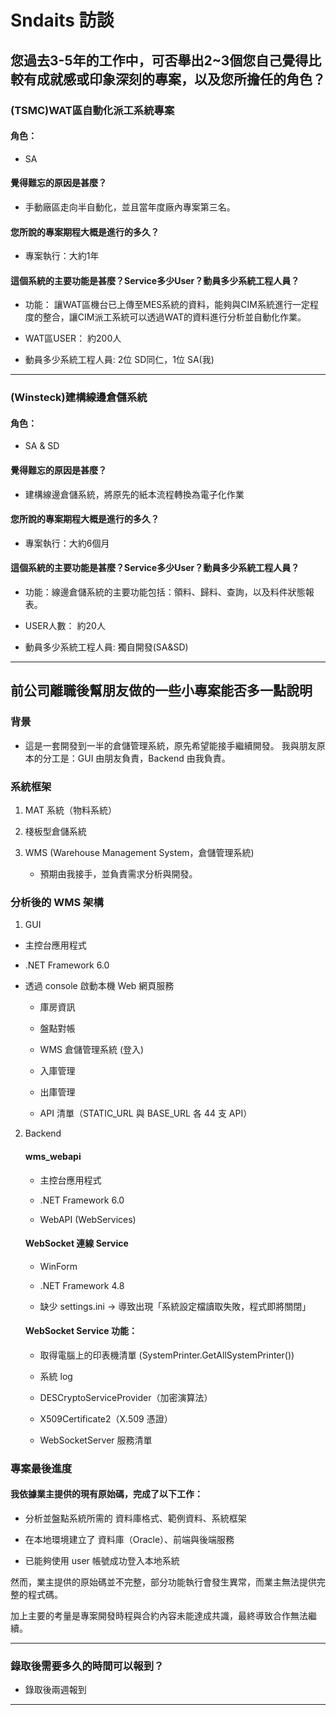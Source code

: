 # Sndaits 訪談

## 您過去3-5年的工作中，可否舉出2~3個您自己覺得比較有成就感或印象深刻的專案，以及您所擔任的角色？

### (TSMC)WAT區自動化派工系統專案

#### 角色： 
- SA

#### 覺得難忘的原因是甚麼？

- 手動廠區走向半自動化，並且當年度廠內專案第三名。

#### 您所說的專案期程大概是進行的多久？

- 專案執行：大約1年

#### 這個系統的主要功能是甚麼？Service多少User？動員多少系統工程人員？

- 功能： 讓WAT區機台已上傳至MES系統的資料，能夠與CIM系統進行一定程度的整合，讓CIM派工系統可以透過WAT的資料進行分析並自動化作業。

- WAT區USER： 約200人

- 動員多少系統工程人員: 2位 SD同仁，1位 SA(我)  

---

### (Winsteck)建構線邊倉儲系統

#### 角色： 
- SA & SD

#### 覺得難忘的原因是甚麼？

- 建構線邊倉儲系統，將原先的紙本流程轉換為電子化作業

#### 您所說的專案期程大概是進行的多久？

- 專案執行：大約6個月

#### 這個系統的主要功能是甚麼？Service多少User？動員多少系統工程人員？

- 功能：線邊倉儲系統的主要功能包括：領料、歸料、查詢，以及料件狀態報表。

- USER人數： 約20人

- 動員多少系統工程人員: 獨自開發(SA&SD)  

---

## 前公司離職後幫朋友做的一些小專案能否多一點說明

### 背景

- 這是一套開發到一半的倉儲管理系統，原先希望能接手繼續開發。
我與朋友原本的分工是：GUI 由朋友負責，Backend 由我負責。

### 系統框架

1. MAT 系統（物料系統）

2. 棧板型倉儲系統

3. WMS (Warehouse Management System，倉儲管理系統)

   - 預期由我接手，並負責需求分析與開發。

### 分析後的 WMS 架構

1. GUI

- 主控台應用程式

- .NET Framework 6.0

- 透過 console 啟動本機 Web 網頁服務

    - 庫房資訊

    - 盤點對帳

    - WMS 倉儲管理系統 (登入)

    - 入庫管理

    - 出庫管理

    - API 清單（STATIC_URL 與 BASE_URL 各 44 支 API）

2. Backend

    ####  wms_webapi

   - 主控台應用程式

   - .NET Framework 6.0

   - WebAPI (WebServices)

    #### WebSocket 連線 Service

   - WinForm

   - .NET Framework 4.8

   - 缺少 settings.ini → 導致出現「系統設定檔讀取失敗，程式即將關閉」

    #### WebSocket Service 功能：

    - 取得電腦上的印表機清單 (SystemPrinter.GetAllSystemPrinter())

   - 系統 log

   - DESCryptoServiceProvider（加密演算法）

   - X509Certificate2（X.509 憑證）

   - WebSocketServer 服務清單

### 專案最後進度

#### 我依據業主提供的現有原始碼，完成了以下工作：

- 分析並盤點系統所需的 資料庫格式、範例資料、系統框架

- 在本地環境建立了 資料庫（Oracle）、前端與後端服務

- 已能夠使用 user 帳號成功登入本地系統

然而，業主提供的原始碼並不完整，部分功能執行會發生異常，而業主無法提供完整的程式碼。

加上主要的考量是專案開發時程與合約內容未能達成共識，最終導致合作無法繼續。

---

### 錄取後需要多久的時間可以報到？

- 錄取後兩週報到
  
---